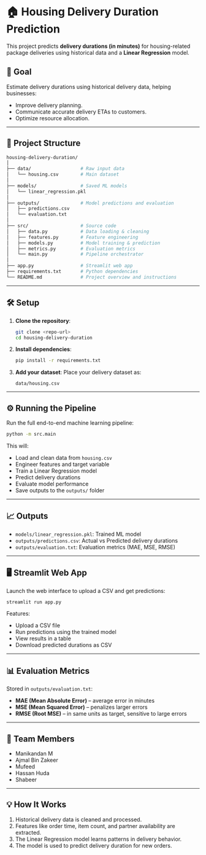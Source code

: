 
# 🏠 Housing Delivery Duration Prediction

This project predicts **delivery durations (in minutes)** for housing-related package deliveries using historical data and a **Linear Regression** model.

## 🚀 Goal

Estimate delivery durations using historical delivery data, helping businesses:

* Improve delivery planning.
* Communicate accurate delivery ETAs to customers.
* Optimize resource allocation.

---

## 📁 Project Structure

```bash
housing-delivery-duration/
│
├── data/                  # Raw input data
│   └── housing.csv        # Main dataset
│
├── models/                # Saved ML models
│   └── linear_regression.pkl
│
├── outputs/               # Model predictions and evaluation
│   ├── predictions.csv
│   └── evaluation.txt
│
├── src/                   # Source code
│   ├── data.py            # Data loading & cleaning
│   ├── features.py        # Feature engineering
│   ├── models.py          # Model training & prediction
│   ├── metrics.py         # Evaluation metrics
│   └── main.py            # Pipeline orchestrator
│
├── app.py                 # Streamlit web app
├── requirements.txt       # Python dependencies
└── README.md              # Project overview and instructions
```

---

## 🛠️ Setup

1. **Clone the repository**:

   ```bash
   git clone <repo-url>
   cd housing-delivery-duration
   ```

2. **Install dependencies**:

   ```bash
   pip install -r requirements.txt
   ```

3. **Add your dataset**:
   Place your delivery dataset as:

   ```
   data/housing.csv
   ```

---

## ⚙️ Running the Pipeline

Run the full end-to-end machine learning pipeline:

```bash
python -m src.main
```

This will:

* Load and clean data from `housing.csv`
* Engineer features and target variable
* Train a Linear Regression model
* Predict delivery durations
* Evaluate model performance
* Save outputs to the `outputs/` folder

---

## 📈 Outputs

* `models/linear_regression.pkl`: Trained ML model
* `outputs/predictions.csv`: Actual vs Predicted delivery durations
* `outputs/evaluation.txt`: Evaluation metrics (MAE, MSE, RMSE)

---

## 🖥️ Streamlit Web App

Launch the web interface to upload a CSV and get predictions:

```bash
streamlit run app.py
```

Features:

* Upload a CSV file
* Run predictions using the trained model
* View results in a table
* Download predicted durations as CSV

---

## 📊 Evaluation Metrics

Stored in `outputs/evaluation.txt`:

* **MAE (Mean Absolute Error)** – average error in minutes
* **MSE (Mean Squared Error)** – penalizes larger errors
* **RMSE (Root MSE)** – in same units as target, sensitive to large errors

---

## 👥 Team Members

* Manikandan M
* Ajmal Bin Zakeer
* Mufeed
* Hassan Huda
* Shabeer

---

## 💡 How It Works

1. Historical delivery data is cleaned and processed.
2. Features like order time, item count, and partner availability are extracted.
3. The Linear Regression model learns patterns in delivery behavior.
4. The model is used to predict delivery duration for new orders.

